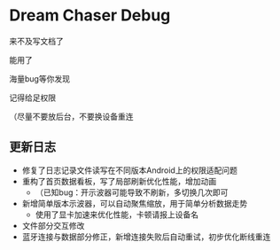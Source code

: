 # Dream Chaser Debug

来不及写文档了

能用了

海量bug等你发现

记得给足权限

（尽量不要放后台，不要换设备重连



## 更新日志

- 修复了日志记录文件读写在不同版本Android上的权限适配问题
- 重构了首页数据看板，写了局部刷新优化性能，增加动画
  - （已知bug：开示波器可能导致不刷新，多切换几次即可
- 新增简单版本示波器，可以自动聚焦缩放，用于简单分析数据走势
  - 使用了显卡加速来优化性能，卡顿请报上设备名
- 文件部分交互修改
- 蓝牙连接与数据部分修正，新增连接失败后自动重试，初步优化断线重连